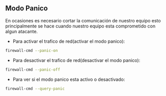 ## Modo Panico

En ocasiones es necesario cortar la comunicación de nuestro equipo esto principalmente se hace cuando nuestro equipo esta comprometido con algun atacante.

+ Para activar el trafico de red(activar el modo panico):

```bash
firewall-cmd --panic-on
```

+ Para desactivar el trafico de red(desactivar el modo panico):

```bash
firewall-cmd --panic-off
```

+ Para ver si el modo panico esta activo o desactivado:

```bash
firewall-cmd --query-panic
```
